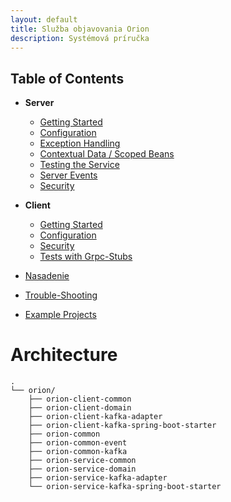 ```yaml
---
layout: default
title: Služba objavovania Orion
description: Systémová príručka
---
```


## Table of Contents

- **Server**
    - [Getting Started](#getting-started)
    - [Configuration](#configuration)
    - [Exception Handling](#exception-handling)
    - [Contextual Data / Scoped Beans](#contextual-data--scoped-beans)
    - [Testing the Service](#testing-the-service)
    - [Server Events](#server-events)
    - [Security](#security)

- **Client**
    - [Getting Started](#getting-started-client)
    - [Configuration](#configuration-client)
    - [Security](#security-client)
    - [Tests with Grpc-Stubs](#tests-with-grpc-stubs)

- [Nasadenie](/deployment/)
- [Trouble-Shooting](#trouble-shooting)
- [Example Projects](#example-projects)


# Architecture
```
.
└── orion/
    ├── orion-client-common
    ├── orion-client-domain
    ├── orion-client-kafka-adapter
    ├── orion-client-kafka-spring-boot-starter
    ├── orion-common
    ├── orion-common-event
    ├── orion-common-kafka
    ├── orion-service-common
    ├── orion-service-domain
    ├── orion-service-kafka-adapter
    └── orion-service-kafka-spring-boot-starter
```
